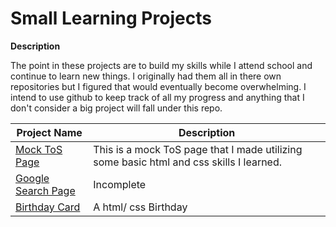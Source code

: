 # Small Learning Projects
**Description**

The point in these projects are to build my skills while I attend school and continue to learn new things. I originally had them all in there own repositories but I figured that would eventually become overwhelming. I intend to use github to keep track of all my progress and anything that I don't consider a big project will fall under this repo.

| Project Name | Description |
| ----------- | ----------- |
| [Mock ToS Page](https://github.com/n4n-0/learning-projects/tree/main/mock-tos) | This is a mock ToS page that I made utilizing some basic html and css skills I learned. |
| [Google Search Page](https://github.com/n4n-0/learning-projects/tree/main/google-search-page) | Incomplete |
| [Birthday Card](https://github.com/n4n-0/learning-projects/tree/main/birthday-card) | A html/ css Birthday |
